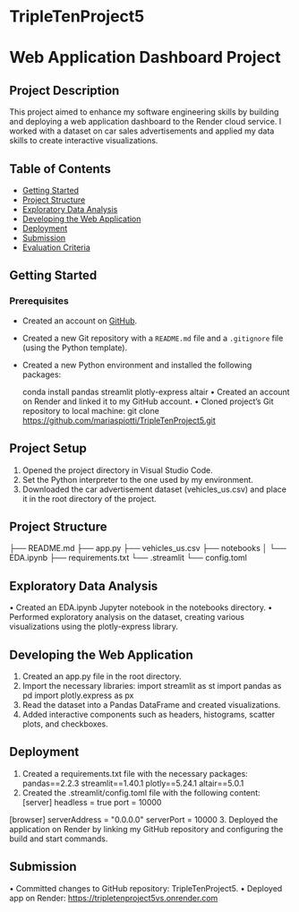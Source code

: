 # TripleTenProject5
# Web Application Dashboard Project

## Project Description
This project aimed to enhance my software engineering skills by building and deploying a web application dashboard to the Render cloud service. I worked with a dataset on car sales advertisements and applied my data skills to create interactive visualizations.

## Table of Contents
- [Getting Started](#getting-started)
- [Project Structure](#project-structure)
- [Exploratory Data Analysis](#exploratory-data-analysis)
- [Developing the Web Application](#developing-the-web-application)
- [Deployment](#deployment)
- [Submission](#submission)
- [Evaluation Criteria](#evaluation-criteria)

## Getting Started

### Prerequisites
- Created an account on [GitHub](https://github.com).
- Created a new Git repository with a `README.md` file and a `.gitignore` file (using the Python template).
- Created a new Python environment and installed the following packages:
  
  conda install pandas streamlit plotly-express altair
•	Created an account on Render and linked it to my GitHub account.
•	Cloned project’s Git repository to local machine:
git clone https://github.com/mariaspiotti/TripleTenProject5.git
## Project Setup
1.	Opened the project directory in Visual Studio Code.
2.	Set the Python interpreter to the one used by my environment.
3.	Downloaded the car advertisement dataset (vehicles_us.csv) and place it in the root directory of the project.
## Project Structure

├── README.md
├── app.py
├── vehicles_us.csv
├── notebooks
│   └── EDA.ipynb
├── requirements.txt
└── .streamlit
    └── config.toml
## Exploratory Data Analysis
•	Created an EDA.ipynb Jupyter notebook in the notebooks directory.
•	Performed exploratory analysis on the dataset, creating various visualizations using the plotly-express library.
## Developing the Web Application
1.	Created an app.py file in the root directory.
2.	Import the necessary libraries:
import streamlit as st
import pandas as pd
import plotly.express as px
3.	Read the dataset into a Pandas DataFrame and created visualizations.
4.	Added interactive components such as headers, histograms, scatter plots, and checkboxes.
## Deployment
1.	Created a requirements.txt file with the necessary packages:
pandas==2.2.3
streamlit==1.40.1
plotly==5.24.1
altair==5.0.1
2.	Created the .streamlit/config.toml file with the following content:
[server]
headless = true
port = 10000

[browser]
serverAddress = "0.0.0.0"
serverPort = 10000
3.	Deployed the application on Render by linking my GitHub repository and configuring the build and start commands.
## Submission
•	Committed changes to GitHub repository: TripleTenProject5.
•	Deployed app on Render: https://tripletenproject5vs.onrender.com
